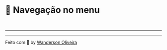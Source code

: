 
# 📝 Navegação no menu


<br>

---

---

Feito com :purple_heart: by [Wanderson Oliveira](https://github.com/wanderson1873)